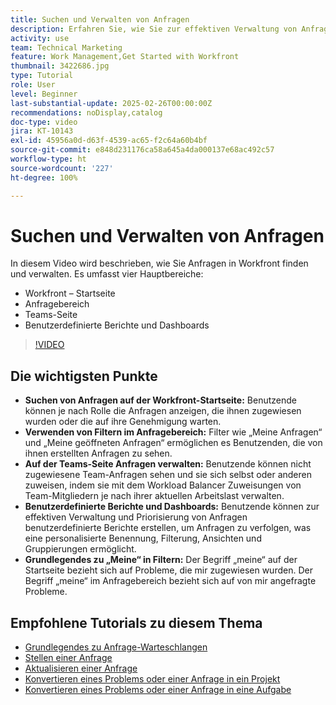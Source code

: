 ```yaml
---
title: Suchen und Verwalten von Anfragen
description: Erfahren Sie, wie Sie zur effektiven Verwaltung von Anfragen Filter verwenden, Team-Zuweisungen verwalten und benutzerdefinierte Berichte sowie Dashboards erstellen und was „Meine“ in verschiedenen Kontexten bedeutet.
activity: use
team: Technical Marketing
feature: Work Management,Get Started with Workfront
thumbnail: 3422686.jpg
type: Tutorial
role: User
level: Beginner
last-substantial-update: 2025-02-26T00:00:00Z
recommendations: noDisplay,catalog
doc-type: video
jira: KT-10143
exl-id: 45956a0d-d63f-4539-ac65-f2c64a60b4bf
source-git-commit: e848d231176ca58a645a4da000137e68ac492c57
workflow-type: ht
source-wordcount: '227'
ht-degree: 100%

---
```


# Suchen und Verwalten von Anfragen

In diesem Video wird beschrieben, wie Sie Anfragen in Workfront finden und verwalten. Es umfasst vier Hauptbereiche:

* Workfront – Startseite
* Anfragebereich
* Teams-Seite
* Benutzerdefinierte Berichte und Dashboards


>[!VIDEO](https://video.tv.adobe.com/v/3422686/?quality=12&learn=on&enablevpops)

## Die wichtigsten Punkte

* **Suchen von Anfragen auf der Workfront-Startseite:** Benutzende können je nach Rolle die Anfragen anzeigen, die ihnen zugewiesen wurden oder die auf ihre Genehmigung warten. 
* **Verwenden von Filtern im Anfragebereich:** Filter wie „Meine Anfragen“ und „Meine geöffneten Anfragen“ ermöglichen es Benutzenden, die von ihnen erstellten Anfragen zu sehen. 
* **Auf der Teams-Seite Anfragen verwalten:** Benutzende können nicht zugewiesene Team-Anfragen sehen und sie sich selbst oder anderen zuweisen, indem sie mit dem Workload Balancer Zuweisungen von Team-Mitgliedern je nach ihrer aktuellen Arbeitslast verwalten. 
* **Benutzerdefinierte Berichte und Dashboards:** Benutzende können zur effektiven Verwaltung und Priorisierung von Anfragen benutzerdefinierte Berichte erstellen, um Anfragen zu verfolgen, was eine personalisierte Benennung, Filterung, Ansichten und Gruppierungen ermöglicht. 
* **Grundlegendes zu „Meine“ in Filtern:** Der Begriff „meine“ auf der Startseite bezieht sich auf Probleme, die mir zugewiesen wurden. Der Begriff „meine“ im Anfragebereich bezieht sich auf von mir angefragte Probleme. 


## Empfohlene Tutorials zu diesem Thema

* [Grundlegendes zu Anfrage-Warteschlangen](/help/manage-work/request-queues/understand-request-queues.md)
* [Stellen einer Anfrage](/help/manage-work/issues-requests/make-a-request.md)
* [Aktualisieren einer Anfrage](/help/manage-work/issues-requests/update-a-request.md)
* [Konvertieren eines Problems oder einer Anfrage in ein Projekt](/help/manage-work/issues-requests/create-a-project-from-a-request.md)
* [Konvertieren eines Problems oder einer Anfrage in eine Aufgabe](/help/manage-work/issues-requests/convert-issues-to-other-work-items.md)

